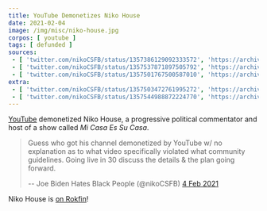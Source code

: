```yaml
---
title: YouTube Demonetizes Niko House
date: 2021-02-04
image: /img/misc/niko-house.jpg
corpos: [ youtube ]
tags: [ defunded ]
sources:
 - [ 'twitter.com/nikoCSFB/status/1357386129092333572', 'https://archive.is/PoqZf' ]
 - [ 'twitter.com/nikoCSFB/status/1357537871897505792', 'https://archive.is/f4qpi' ]
 - [ 'twitter.com/nikoCSFB/status/1357501767500587010', 'https://archive.is/3fLcC' ]
extra:
 - [ 'twitter.com/nikoCSFB/status/1357503472761995272', 'https://archive.is/sS5BY' ]
 - [ 'twitter.com/nikoCSFB/status/1357544988872224770', 'https://archive.is/E4xcQ' ]
---
```


[YouTube](/youtube/) demonetized Niko House, a progressive political
commentator and host of a show called _Mi Casa Es Su Casa_.

> Guess who got his channel demonetized by YouTube w/ no explanation as to what
> video specifically violated what community guidelines. Going live in 30
> discuss the details & the plan going forward.
>
> -- Joe Biden Hates Black People (@nikoCSFB) [4 Feb 2021](https://archive.is/PoqZf)

Niko House is [on Rokfin](https://rokfin.com/niko)!
